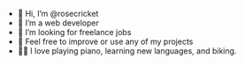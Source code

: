- 👋 Hi, I’m @rosecricket
- 👀 I’m a web developer
- 🌱 I’m looking for freelance jobs
- 💞️ Feel free to improve or use any of my projects
- 🧑‍💻 I love playing piano, learning new languages, and biking.
